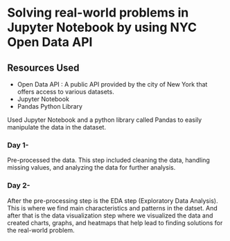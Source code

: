 # Solving real-world problems in Jupyter Notebook by using NYC Open Data API

## Resources Used
* Open Data API : A public API provided by the city of New York that offers access to various datasets.
* Jupyter Notebook
* Pandas Python Library

Used Jupyter Notebook and a python library called Pandas to easily manipulate the data in the dataset. 

### Day 1-
Pre-processed the data. This step included cleaning the data, handling missing values, and analyzing the data for further analysis.

### Day 2-
After the pre-processing step is the EDA step (Exploratory Data Analysis). This is where we find main characteristics and patterns in the datset. And after that is the data visualization step where we visualized the data and created charts, graphs, and heatmaps that help lead to finding solutions for the real-world problem.
